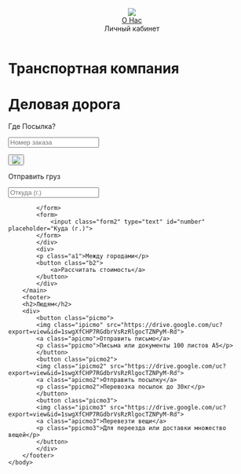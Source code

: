 <html>
    <head>
        <link rel="preconnect" href="https://fonts.googleapis.com">
<link rel="preconnect" href="https://fonts.gstatic.com" crossorigin>
<link href="https://fonts.googleapis.com/css2?family=Didact+Gothic&family=Manrope:wght@700&family=Roboto:wght@100;400&family=Ubuntu&display=swap" rel="stylesheet">
<link rel="stylesheet" type="text/css" href="style.css" />
    </head>
<body>
    <header>
        <div class="header1">
            <img class="i1" src="https://drive.google.com/uc?export=view&id=1dMIJtSiLh9-Hm105GWPM1-ZDXOUERVNx"/>
        </div>
        <div class="header2">
                <a href="https://igorzabivnoi228.github.io/zabivnoisite228.2/">О Нас</a>
            </div>
            <div class="header3">
                <a>Личный кабинет</a>
            </div>
        </header>
        <h1 class="h1">Транспортная компания</h1>
        <h1 class="h2">Деловая дорога</h1>
        <main>
            <div>
            <p>Где Посылка?</p>
            <form>
                <input type="text" id="number" placeholder="Номер заказа">
            </form>
            </div>
            <div>
            <button class="b1">
                <img src="https://drive.google.com/uc?export=view&id=1jTRF61RxP5DoanPi3s6BfUlIbjdCIr0f">
            </button>
            </div>
            <div>
            <p class="otpravit">Отправить груз</p>
            <form>
                <input class="form1" type="text" id="number" placeholder="Откуда (г.)">

            </form>
            <form>
                <input class="form2" type="text" id="number" placeholder="Куда (г.)">
            </form>
            </div>
            <div>
			<p class="a1">Между городами</p>
            <button class="b2">
                <a>Рассчитать стоимость</a>
            </button>
            </div>
        </main>
		<footer>
		<h2>Людям</h2>
		<div>
            <button class="picmo">
			<img class="ipicmo" src="https://drive.google.com/uc?export=view&id=1swgXfCHP7RGdbrVsRzRlgocTZNPyM-Rd">
			<a class="apicmo">Отправить письмо</a>
			<p class="ppicmo">Письма или документы 100 листов А5</p>
			</button>
			<button class="picmo2">
			<img class="ipicmo2" src="https://drive.google.com/uc?export=view&id=1swgXfCHP7RGdbrVsRzRlgocTZNPyM-Rd">
			<a class="apicmo2">Отправить посылку</a>
			<p class="ppicmo2">Перевозка посылок до 30кг</p>
			</button>
			<button class="picmo3">
			<img class="ipicmo3" src="https://drive.google.com/uc?export=view&id=1swgXfCHP7RGdbrVsRzRlgocTZNPyM-Rd">
			<a class="apicmo3">Перевезти вещи</a>
			<p class="ppicmo3">Для переезда или доставки множество вещей</p>
			</button>
			</div>
		</footer>
    </body>
</html>
